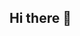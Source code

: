 ## Hi there 👋

<!--
**Hugo769/Hugo769** is a ✨ _special_ ✨ repository because its `README.md` (this file) appears on your GitHub profile.

Here are some ideas to get you started:
Hugo HenriqueCDM
i have 15 years
i am music
